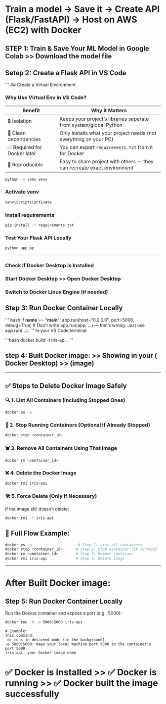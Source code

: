# Train a model → Save it → Create API (Flask/FastAPI) → Host on AWS (EC2) with Docker

## STEP 1: Train & Save Your ML Model in Google Colab >>  Download the model file

## Setep 2: Create a Flask API in VS Code


''' ## Create a Virtual Environment

###  Why Use Virtual Env in VS Code?
| Benefit                     | Why it Matters                                                          |
| --------------------------- | ----------------------------------------------------------------------- |
| 🔒 Isolation                | Keeps your project’s libraries separate from system/global Python       |
| 🎯 Clean dependencies       | Only installs what your project needs (not everything on your PC)       |
| ✅ Required for Docker later | You can export `requirements.txt` from it for Docker                    |
| 🔁 Reproducible             | Easy to share project with others — they can recreate exact environment |

``` bash 
python -m venv venv
```

### Activate venv 
``` bash  
venv\Scripts\activate
 ``` 
### Install requirements
``` bash 
pip install -r requirements.txt
 ```
### Test Your Flask API Locally
``` bash
python app.py
```

----------
### Check if Docker Desktop is Installed
### Start Docker Desktop >> Open Docker Desktop
### Switch to Docker Linux Engine (if needed)

## Step 3: Run Docker Container Locally
''' bash
if __name__ == "__main__":
    app.run(host="0.0.0.0", port=5000, debug=True)
    #  Don't write app.run(app, ...) — that’s wrong. Just use app.run(...). 
'''
In your VS Code terminal:

'''bash
docker build -t iris-api .
'''

## step 4: Built Docker image:  >>  Showing in your ( Docker Desktop) >> (image) 

---

## ✅ Steps to Delete Docker Image Safely

### 🔍 1. **List All Containers (Including Stopped Ones)**
```bash
docker ps -a
```
### 🛑 2. **Stop Running Containers (Optional if Already Stopped)**
```bash
docker stop <container_id>
```
### 🗑️ 3. **Remove All Containers Using That Image**
```bash
docker rm <container_id>
```
### ❌ 4. **Delete the Docker Image**
```bash
docker rmi iris-api
```
### 🛠️ 5. **Force Delete (Only If Necessary)**
If the image still doesn't delete:
```bash
docker rmi -f iris-api
```
## 🔁 Full Flow Example:
```bash
docker ps -a                     # Step 1: List all containers
docker stop <container_id>      # Step 2: Stop container (if running)
docker rm <container_id>        # Step 3: Remove container
docker rmi iris-api             # Step 4: Delete image
```

------------

# After Built Docker image:
## Step 5: Run Docker Container Locally
Run the Docker container and expose a port (e.g., 5000):
``` bash
docker run -d -p 5000:5000 iris-api
```

``` vbnet
# Example: 
This command:
-d: runs in detached mode (in the background)
-p 5000:5000: maps your local machine port 5000 to the container's port 5000
iris-api: your Docker image name
```

# **✅ Docker is installed  >> ✅ Docker is running  >> ✅ Docker built the image successfully**






